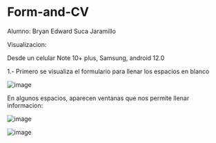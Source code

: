# Form-and-CV

Alumno: Bryan Edward Suca Jaramillo

Visualizacion:

Desde un celular Note 10+ plus, Samsung, android 12.0

1.- Primero se visualiza el formulario para llenar los espacios en blanco 

![image](https://github.com/bryansucabs/Form-and-CV/assets/103225730/020355b2-698a-46a1-98e1-01acbfa2cd44)

En algunos espacios, aparecen ventanas que nos permite llenar informacion:

![image](https://github.com/bryansucabs/Form-and-CV/assets/103225730/bb651a26-5731-4fd5-95d7-658a1114acff)

![image](https://github.com/bryansucabs/Form-and-CV/assets/103225730/b86b1538-2956-4f6f-a557-94df70349a2a)
